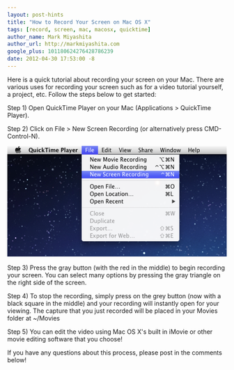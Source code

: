 ```yaml
---
layout: post-hints
title: "How to Record Your Screen on Mac OS X"
tags: [record, screen, mac, macosx, quicktime]
author_name: Mark Miyashita
author_url: http://markmiyashita.com
google_plus: 101180624276428786239
date: 2012-04-30 17:53:00 -8
---
```


Here is a quick tutorial about recording your screen on your Mac. There are various uses for recording your screen such as for a video tutorial yourself, a project, etc. Follow the steps below to get started:

Step 1) Open QuickTime Player on your Mac (Applications > QuickTime Player).

Step 2) Click on File > New Screen Recording (or alternatively press CMD-Control-N).

<img class="clear blog-image full-border" src="/images/screen_record.png" title="Screen Recording">

Step 3) Press the gray button (with the red in the middle) to begin recording your screen. You can select many options by pressing the gray triangle on the right side of the screen.

Step 4) To stop the recording, simply press on the grey button (now with a black square in the middle) and your recording will instantly open for your viewing. The capture that you just recorded will be placed in your Movies folder at ~/Movies

Step 5) You can edit the video using Mac OS X's built in iMovie or other movie editing software that you choose!

If you have any questions about this process, please post in the comments below!
